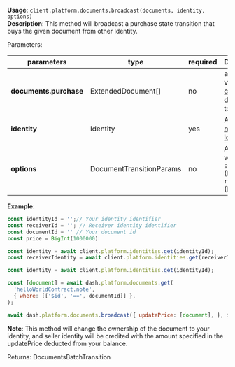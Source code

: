 **Usage**: `client.platform.documents.broadcast(documents, identity, options)`    
**Description**: This method will broadcast a purchase state transition that buys the given document from other Identity.

Parameters: 

| parameters             | type    | required            | Description                                                       |  
|------------------------|---------|------------------	|-------------------------------------------------------------------|
| **documents.purchase** | ExtendedDocument[] | no       | array of valid [created document](../documents/create.md) to buy  |
| **identity**           | Identity | yes                 | A valid [registered identity](../identities/register.md)          |
| **options**            | DocumentTransitionParams           | no       | An object with field `price` (BigInt) and `receiver` (Identifier) |

**Example**: 
```js
const identityId = '';// Your identity identifier
const receiverId = ''; // Receiver identity identifier
const documentId = '' // Your document id
const price = BigInt(1000000)

const identity = await client.platform.identities.get(identityId);
const receiverIdentity = await client.platform.identities.get(receiverId);

const identity = await client.platform.identities.get(identityId);

const [document] = await dash.platform.documents.get(
  'helloWorldContract.note',
  { where: [['$id', '==', documentId]] },
);

await dash.platform.documents.broadcast({ updatePrice: [document], }, identity, { price, receiver: receiverIdentity.getId() });
```
**Note**: This method will change the ownership of the document to your identity, and seller identity will be credited with the amount specified in the updatePrice deducted from your balance.

Returns: DocumentsBatchTransition
